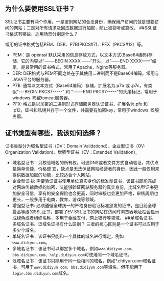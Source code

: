 ## 为什么要使用SSL证书？
SSL证书主要有两个作用，一是鉴别网站的合法身份，确保用户访问的就是想要访问的网站；二是对所有请求及回应数据进行加密，防止被窃听或篡改。
##SSL证书格式有哪些，适用场景分别是什么？

常用的证书格式包括PEM、DER、P7B(PKCS#7)、PFX（PKCS#12）等。

- PEM：是 openssl 默认采用的信息存放方式，以文本方式(Base64编码)存储，它的内容以“——-BEGIN XXXX ——”开头，以“——END XXXX——”结尾，是最常用的证书格式，常用于Apache、Nginx等服务器。
-  DER: DER格式与PEM不同之处在于其使用二进制而不是Base64编码，常用与JAVA平台的服务器。
- P7B: 通常以文本方式（Base64编码）存储，扩展名为.p7b 或 .p7c，有类似"---BEGIN PKCS7-----" 和 "-----END PKCS7-----"的头尾标记，常用于windows IIS或tomcat服务器。 
- PFX: 格式是以加密的二进制形式存储服务器认证证书，扩展名为.pfx 和 .p12，证书和私钥共存于一个文件，并需要有加密key，常用于windows IIS服务器。
## 证书类型有哪些，我该如何选择？
证书类型分为域名型证书（DV：Domain Validationd）、企业型证书（OV: Organization Validation)、增强型证书（EV：Extended Validation）。
- 域名型证书：只校验域名的所有权，可通DNS或者文件方式自动验证，其优点是简单快捷，价格便 宜，缺点是无法保证网站经营者的身份，因此一般仅用来提供数据加密的功能，比较适合个人网站。
- 企业型证书: 需要验证证书使用单位真实身份的标准型证书，该证书即能完成对网站传输数据的加密，又能够验证网站服务器的真实身份，比域名型证书更加安全可信，享有的安全保险也会更高，同时审核也会更加严格，审核周期也更长，一般多用于电商，教育，游戏等领域。
- 增强型证书: 必须遵循全球统一的严格身份验证标准颁发的证书，是目前全球最高等级的SSL证书，部署了EV SSL证书的网站在访问时浏览器地址栏会显示成绿色或者组织名称，多用于金融支付，网上银行等领域。
##单域名证书、多域名证书、泛域名证书有什么区别？
三者的核心区别是一个证书可以应用于多少个域名。
- 单域名证书：该证书只能和一个具体的域名进行绑定，例如`www.didiyun.com`。
- 多域名证书：该证书可以绑定多个域名，例如`www.didiyun.com`、`bbs.didiyun.com`、`help.didiyun.com`可使用同一个域名证书。
- 泛域名证书：该证书只能用于同一级相同的域名，例如*.didiyun.com域名证书，可用于`www.didiyun.com`、`bbs.didiyun.com`等域名，但不能用于`login.bbs.didiyun.com`域名。 